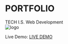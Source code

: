 # PORTFOLIO
TECH I.S. Web Development<br>
![logo](https://github.com/KLiang0712/ITWEBCLOUDS0712/assets/41204344/8e6cebbf-f151-40ed-9636-e7667cbf0a48)

Live Demo: [LIVE DEMO](https://itwebclouds0712.netlify.app/) 

